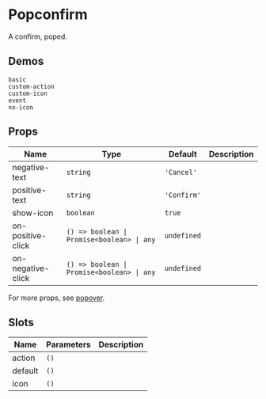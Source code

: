 # Popconfirm

A confirm, poped.

## Demos

```demo
basic
custom-action
custom-icon
event
no-icon
```

## Props

| Name | Type | Default | Description |
| --- | --- | --- | --- |
| negative-text | `string` | `'Cancel'` |  |
| positive-text | `string` | `'Confirm'` |  |
| show-icon | `boolean` | `true` |  |
| on-positive-click | `() => boolean \| Promise<boolean> \| any` | `undefined` |  |
| on-negative-click | `() => boolean \| Promise<boolean> \| any` | `undefined` |  |

For more props, see [popover](popover#Props).

## Slots

| Name    | Parameters | Description |
| ------- | ---------- | ----------- |
| action  | `()`       |             |
| default | `()`       |             |
| icon    | `()`       |             |
